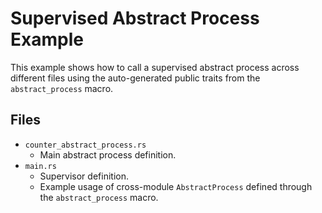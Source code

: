 # Supervised Abstract Process Example

This example shows how to call a supervised abstract process across different files using the auto-generated public traits from the `abstract_process` macro.

## Files
* `counter_abstract_process.rs`
    * Main abstract process definition.
* `main.rs`
    * Supervisor definition.
    * Example usage of cross-module `AbstractProcess` defined through the `abstract_process` macro.
